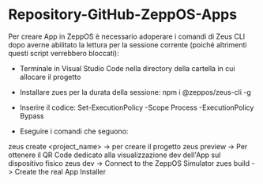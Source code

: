 # Repository-GitHub-ZeppOS-Apps

Per creare App in ZeppOS è necessario adoperare i comandi di Zeus CLI dopo averne abilitato la lettura per la sessione corrente (poiché altrimenti questi script verrebbero bloccati):

- Terminale in Visual Studio Code nella directory della cartella in cui allocare il progetto
- Installare zues per la durata della sessione: npm i @zeppos/zeus-cli -g  
- Inserire il codice: Set-ExecutionPolicy -Scope Process -ExecutionPolicy Bypass

- Eseguire i comandi che seguono:

zeus create <project_name> -> per creare il progetto
zeus preview -> Per ottenere il QR Code dedicato alla visualizzazione dev dell'App sul dispositivo fisico
zeus dev -> Connect to the ZeppOS Simulator
zues build -> Create the real App Installer
 
